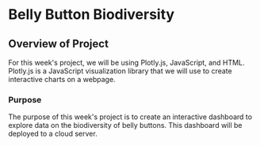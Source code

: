 # Belly Button Biodiversity


## Overview of Project
For this week's project, we will be using Plotly.js, JavaScript, and HTML. Plotly.js is a JavaScript visualization library that we will use to create interactive charts on a webpage. 


### Purpose
The purpose of this week's project is to create an interactive dashboard to explore data on the biodiversity of belly buttons. This dashboard will be deployed to a cloud server.